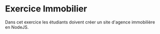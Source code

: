 # Exercice Immobilier

Dans cet exercice les étudiants doivent créer un site d'agence immobilière en NodeJS.